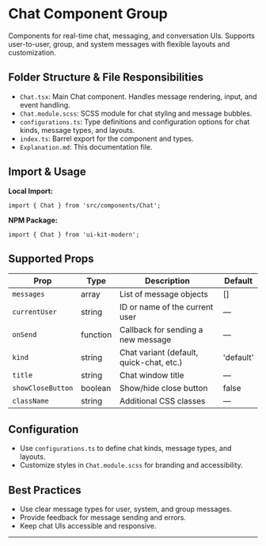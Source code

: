 # Chat Component Group

Components for real-time chat, messaging, and conversation UIs. Supports user-to-user, group, and system messages with flexible layouts and customization.

## Folder Structure & File Responsibilities

- `Chat.tsx`: Main Chat component. Handles message rendering, input, and event handling.
- `Chat.module.scss`: SCSS module for chat styling and message bubbles.
- `configurations.ts`: Type definitions and configuration options for chat kinds, message types, and layouts.
- `index.ts`: Barrel export for the component and types.
- `Explanation.md`: This documentation file.

## Import & Usage

**Local Import:**

```tsx
import { Chat } from 'src/components/Chat';
```

**NPM Package:**

```tsx
import { Chat } from 'ui-kit-modern';
```

## Supported Props

| Prop              | Type     | Description                              | Default   |
| ----------------- | -------- | ---------------------------------------- | --------- |
| `messages`        | array    | List of message objects                  | []        |
| `currentUser`     | string   | ID or name of the current user           | —         |
| `onSend`          | function | Callback for sending a new message       | —         |
| `kind`            | string   | Chat variant (default, quick-chat, etc.) | 'default' |
| `title`           | string   | Chat window title                        | —         |
| `showCloseButton` | boolean  | Show/hide close button                   | false     |
| `className`       | string   | Additional CSS classes                   | —         |

## Configuration

- Use `configurations.ts` to define chat kinds, message types, and layouts.
- Customize styles in `Chat.module.scss` for branding and accessibility.

## Best Practices

- Use clear message types for user, system, and group messages.
- Provide feedback for message sending and errors.
- Keep chat UIs accessible and responsive.

---
